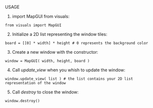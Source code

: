 USAGE

1. import MapGUI from visuals:

```
from visuals import MapGUI
```

2. Initialize a 2D list representing the window tiles:

```
board = [[0] * width] * height # 0 represents the background color
```

3. Create a new window with the constructor:

```
window = MapGUI( width, height, board )
```

4. Call *update_view* when you whish to update the window:

```
window.update_view( list ) # the list contains your 2D list representation of the window
```

5. Call *destroy* to close the window:

```
window.destroy()
```